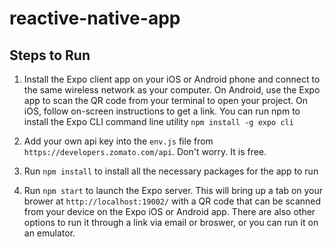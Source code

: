 # reactive-native-app

## Steps to Run
1. Install the Expo client app on your iOS or Android phone and connect to the same wireless network as your computer. On Android, use the Expo app to scan the QR code from your terminal to open your project. On iOS, follow on-screen instructions to get a link.
You can run npm to install the Expo CLI command line utility
`npm install -g expo cli`

2. Add your own api key into the `env.js` file from `https://developers.zomato.com/api`. Don't worry. It is free.

3. Run `npm install` to install all the necessary packages for the app to run

4. Run `npm start` to launch the Expo server. This will bring up a tab on your brower at `http://localhost:19002/` with a QR code that can be scanned from your device on the Expo iOS or Android app. There are also other options to run it through a link via email or broswer, or you can run it on an emulator.
